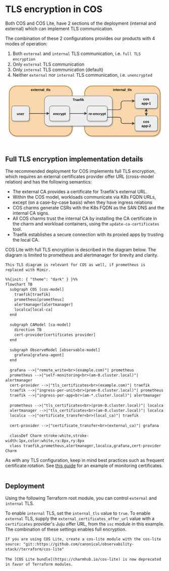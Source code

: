 # TLS encryption in COS

Both COS and COS Lite, have 2 sections of the deployment (internal and external) which can implement TLS communication.

The combination of these 2 configurations provides our products with 4 modes of operation:
1. Both `external` and `internal` TLS communication, i.e. `full TLS encryption`
2. Only `external` TLS communication
3. Only `internal` TLS communication (default)
4. Neither `external` nor `internal` TLS communication, i.e. `unencrypted`

![high-level-tls.png](assets/high-level-tls.png)

<!-- Edit this diagram here:
https://app.diagrams.net/?dark=auto#R%3Cmxfile%3E%3Cdiagram%20name%3D%22Page-1%22%20id%3D%2297916047-d0de-89f5-080d-49f4d83e522f%22%3E7VnbctowEP0aHunYFjb2YwJJ0zadaYdMA08dxRZGQViukLn06yvj9Q0ZQkshlzYv8a5Wa%2BmcPbqYFurNVu8FjiefeUBYyzKCVQv1W5ZldixH%2FUs968zjeF7mCAUNIKh0DOhPAk4DvAkNyLwWKDlnksZ1p8%2BjiPiy5sNC8GU9bMxZ%2Fa0xDonmGPiY5d53dum%2Fp4GcgN90vLLhhtBwAi93rW7W8ID9aSh4EsEbIx6RrGWG8zQwy%2FkEB3xZcaGrFuoJzmX2NFv1CEuBzTHL%2Bl3vaC2mIkgkD%2BkwDOjHy%2Ftpp538ENPB5fDD8iZo5xQsMEsADbKSRESYfZdsDiOX6xyqzVRJmtFsoctiSqkx5pEcQGRhZ1ybHWUviJBUgX7BaBgpp%2BRxmkIKPi1At9J%2BlLEeZ1xs3ojGOOhiv4istDx0HNtIM8MUVH6y2gmOWUCu6pjwGZFirUKgA%2BoAEFDCpgf2siwHywbfpFIJlgFODEUYFrlLLtQD0PEb1HgaMzT6B5lxDmAGGadi5vHavGuPXPcWffsUfyV9HLaXbdvRqLkTmIzp9PSsbHFANn9NHCAHeSgoONAAb6BlJwcdt86BAlxXR7eBA9M6lTqQBjUJ1KIOJhdywkOutHJVei%2FrZJQxtzyFduN8JFKugQWcSK5cEzlj0KoQFOuhMozcGKWG2j7A7K%2Bqjf01WLqU%2FEQsNiMxjuA0nfF%2BVSmAeCJ8iLJgb8UiJBCFmnkXhGFJF%2FXsTRxC1y9crU2VerHq9VKsrnmKbAjQa6sSimEcVByWJsVkTsTf1OGzKA7ZW4rr6oprEpxzKr11nkVvKyqHleeK2pRVii01cq29co0iXaPNe5B9pHIPrQakHxAjX6xj%2Beo1ZhtPa8w9p8a6L0dj1psW2R5F1aXXSNO5lNf4cvfl1Ej3f43spMk5U43sHWVlzRak%2FVaWbeeAo9FZl20dbZ%2Br%2B7kqAWSmFYvjuG2%2BBNiPuoe7W%2Ffw4rtWBXbvnLDrl3AdduvNwY7MZ4bd1Ev5jDtQefofVfecJzagcs8Z5fn%2BfAOaq8VfXqSfnZXDZ3g%2Bp37uvqYsH%2FG59ql92jj5Uab5%2Bu9uH6w9u54iG792%2FdcSeeaOpf7o7wjKLL%2B8Z%2BHlbxvo6hc%3D%3C%2Fdiagram%3E%3C%2Fmxfile%3E
-->

```{drawio-figure} assets/test.drawio
```

## Full TLS encryption implementation details

The recommended deployment for COS implements full TLS encryption, which requires an external certificates provider offer URL (cross-model relation) and has the following semantics:

- The external CA provides a certificate for Traefik's external URL.
- Within the COS model, workloads communicate via K8s FQDN URLs, except (on a case-by-case basis) when they have ingress relations
- COS charms generate CSRs with the K8s FQDN as the SAN DNS and the internal CA signs.
- All COS charms trust the internal CA by installing the CA certificate in the charm and workload containers, using the `update-ca-certificates` tool.
- Traefik establishes a secure connection with its proxied apps by trusting the local CA.

COS Lite with full TLS encryption is described in the diagram below. The diagram is limited to prometheus and alertmanager for brevity and clarity.

```{note}
This TLS diagram is relevant for COS as well, if prometheus is replaced with Mimir.
```

```{mermaid}
%%{init: { "theme": "dark" } }%%
flowchart TB
  subgraph COS [cos-model]
    traefik[traefik]
    prometheus[prometheus]
    alertmanager[alertmanager]
    localca[local-ca]
  end

  subgraph CAModel [ca-model]
    direction TB
    cert-provider[certificates provider]
  end

  subgraph ObserveModel [observable-model]
    grafana[grafana-agent]
  end

  grafana -->|"remote_write<br>(example.com)"| prometheus
  prometheus -->|"self-monitoring<br>(am-0.cluster.local)"| alertmanager
  cert-provider -->|"tls_certificates<br>(example.com)"| traefik
  traefik -->|"ingress-per-unit<br>(prom-0.cluster.local)"| prometheus
  traefik -->|"ingress-per-app<br>(am-*.cluster.local)"| alertmanager

  prometheus -->|"tls_certificates<br>(prom-0.cluster.local)"| localca
  alertmanager -->|"tls_certificates<br>(am-0.cluster.local)"| localca
  localca -->|"certificate_transfer<br>(local_ca)"| traefik

  cert-provider -->|"certificate_transfer<br>(external_ca)"| grafana

  classDef Charm stroke:white,stroke-width:1px,color:white,rx:8px,ry:8px
  class traefik,prometheus,alertmanager,localca,grafana,cert-provider Charm
```

As with any TLS configuration, keep in mind best practices such as frequent certificate rotation. See [this guide](https://charmhub.io/blackbox-exporter-k8s/docs/monitor-ssl-certificates) for an example of monitoring certificates.

```{warning} currently there is a [known issue](https://github.com/canonical/operator/issues/970) due to which some COS relations are limited to in-cluster relations only.
```

## Deployment

Using the following Terraform root module, you can control `external` and `internal` TLS. 

To enable `internal` TLS, set the `internal_tls` value to `true`. To enable `external` TLS, supply the `external_certificates_offer_url` value with a `certificates` provider's Juju offer URL, from the `ssc` module in this example. The combination of these settings enables full encryption.

```{Note}
If you are using COS Lite, create a cos-lite module with the cos-lite source: "git::https://github.com/canonical/observability-stack//terraform/cos-lite"

The [COS Lite bundle](https://charmhub.io/cos-lite) is now deprecated in favor of Terraform modules.
```

```{literalinclude} /how-to/cos-tls.tf
```

